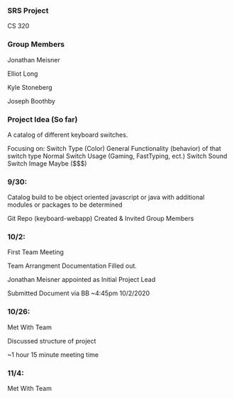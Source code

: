 ### SRS Project
CS 320

### Group Members

Jonathan Meisner

Elliot Long

Kyle Stoneberg

Joseph Boothby


### Project Idea (So far)

A catalog of different keyboard switches. 

Focusing on:
    Switch Type (Color)
        General Functionality (behavior) of that switch type
    Normal Switch Usage (Gaming, FastTyping, ect.)
    Switch Sound
    Switch Image
    Maybe ($$$)

### 9/30:

Catalog build to be object oriented javascript or java with additional modules or packages to be determined

Git Repo (keyboard-webapp) Created & Invited Group Members

### 10/2:

First Team Meeting

Team Arrangment Documentation Filled out.

Jonathan Meisner appointed as Initial Project Lead

Submitted Document via BB ~4:45pm 10/2/2020

### 10/26:

Met With Team

Discussed structure of project

~1 hour 15 minute meeting time

### 11/4:

Met With Team
